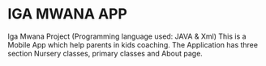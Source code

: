 # IGA MWANA APP
Iga Mwana Project (Programming language used: JAVA & Xml)
This is a Mobile App which help parents in kids coaching.
The Application has three section Nursery classes, primary classes and About page.
